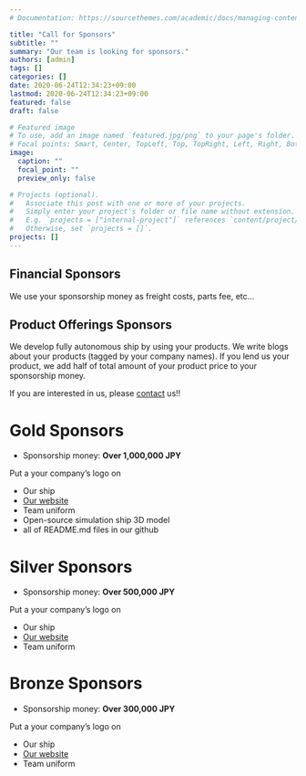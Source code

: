 ```yaml
---
# Documentation: https://sourcethemes.com/academic/docs/managing-content/

title: "Call for Sponsors"
subtitle: ""
summary: "Our team is looking for sponsors."
authors: [admin]
tags: []
categories: []
date: 2020-06-24T12:34:23+09:00
lastmod: 2020-06-24T12:34:23+09:00
featured: false
draft: false

# Featured image
# To use, add an image named `featured.jpg/png` to your page's folder.
# Focal points: Smart, Center, TopLeft, Top, TopRight, Left, Right, BottomLeft, Bottom, BottomRight.
image:
  caption: ""
  focal_point: ""
  preview_only: false

# Projects (optional).
#   Associate this post with one or more of your projects.
#   Simply enter your project's folder or file name without extension.
#   E.g. `projects = ["internal-project"]` references `content/project/deep-learning/index.md`.
#   Otherwise, set `projects = []`.
projects: []
---
```

## Financial Sponsors

We use your sponsorship money as freight costs, parts fee, etc…

## Product Offerings Sponsors

We develop fully autonomous ship by using your products.
We write blogs about your products (tagged by your company names).
If you lend us your product, we add half of total amount of your product price to your sponsorship money.

If you are interested in us, please [contact](../../#contact) us!!

# Gold Sponsors
- Sponsorship money: **Over 1,000,000 JPY**

Put a your company’s logo on
- Our ship
- [Our website](../sponsor/)
- Team uniform
- Open-source simulation ship 3D model
- all of README.md files in our github

# Silver Sponsors

- Sponsorship money: **Over 500,000 JPY**

Put a your company’s logo on
- Our ship
- [Our website](../sponsor/)
- Team uniform

# Bronze Sponsors

- Sponsorship money: **Over 300,000 JPY**

Put a your company’s logo on
- Our ship
- [Our website](../sponsor/)
- Team uniform
